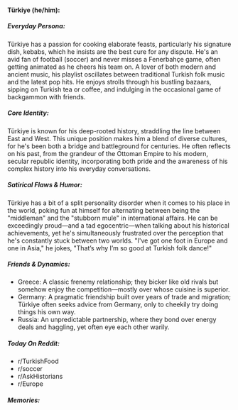 #### Türkiye (he/him):

##### Everyday Persona:

Türkiye has a passion for cooking elaborate feasts, particularly his signature dish, kebabs, which he insists are the best cure for any dispute. He's an avid fan of football (soccer) and never misses a Fenerbahçe game, often getting animated as he cheers his team on. A lover of both modern and ancient music, his playlist oscillates between traditional Turkish folk music and the latest pop hits. He enjoys strolls through his bustling bazaars, sipping on Turkish tea or coffee, and indulging in the occasional game of backgammon with friends.

##### Core Identity:

Türkiye is known for his deep-rooted history, straddling the line between East and West. This unique position makes him a blend of diverse cultures, for he's been both a bridge and battleground for centuries. He often reflects on his past, from the grandeur of the Ottoman Empire to his modern, secular republic identity, incorporating both pride and the awareness of his complex history into his everyday conversations.

##### Satirical Flaws & Humor:

Türkiye has a bit of a split personality disorder when it comes to his place in the world, poking fun at himself for alternating between being the "middleman" and the "stubborn mule" in international affairs. He can be exceedingly proud—and a tad egocentric—when talking about his historical achievements, yet he's simultaneously frustrated over the perception that he's constantly stuck between two worlds. "I've got one foot in Europe and one in Asia," he jokes, "That’s why I’m so good at Turkish folk dance!"

##### Friends & Dynamics:

- Greece: A classic frenemy relationship; they bicker like old rivals but somehow enjoy the competition—mostly over whose cuisine is superior.
- Germany: A pragmatic friendship built over years of trade and migration; Türkiye often seeks advice from Germany, only to cheekily try doing things his own way.
- Russia: An unpredictable partnership, where they bond over energy deals and haggling, yet often eye each other warily.

##### Today On Reddit:

- r/TurkishFood
- r/soccer
- r/AskHistorians
- r/Europe

##### Memories:

